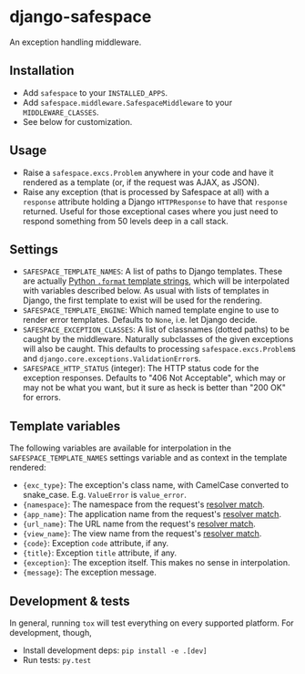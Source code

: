 # django-safespace

An exception handling middleware.

## Installation

* Add `safespace` to your `INSTALLED_APPS`.
* Add `safespace.middleware.SafespaceMiddleware` to your `MIDDLEWARE_CLASSES`.
* See below for customization.

## Usage

* Raise a `safespace.excs.Problem` anywhere in your code and have it rendered
  as a template (or, if the request was AJAX, as JSON).
* Raise any exception (that is processed by Safespace at all)
  with a `response` attribute holding a Django `HTTPResponse`
  to have that `response` returned.  Useful for those exceptional cases
  where you just need to respond something from 50 levels deep in a call stack.

## Settings

* `SAFESPACE_TEMPLATE_NAMES`:
   A list of paths to Django templates. These are actually
   [Python `.format` template strings][ts], which will be interpolated
   with variables described below. As usual with lists of templates in
   Django, the first template to exist will be used for the rendering.
* `SAFESPACE_TEMPLATE_ENGINE`:
   Which named template engine to use to render error templates.
   Defaults to `None`, i.e. let Django decide.
* `SAFESPACE_EXCEPTION_CLASSES`:
   A list of classnames (dotted paths) to be caught by the middleware.
   Naturally subclasses of the given exceptions will also be caught.
   This defaults to processing `safespace.excs.Problem`s and
   `django.core.exceptions.ValidationError`s.
* `SAFESPACE_HTTP_STATUS` (integer):
   The HTTP status code for the exception responses. Defaults to
   "406 Not Acceptable", which may or may not be what you want, but it
   sure as heck is better than "200 OK" for errors.
   
[ts]: https://docs.python.org/2/library/string.html#format-string-syntax

## Template variables

The following variables are available for interpolation in the
`SAFESPACE_TEMPLATE_NAMES` settings variable and as context in the template rendered:

* `{exc_type}`: The exception's class name, with CamelCase converted
                to snake_case. E.g. `ValueError` is `value_error`.
* `{namespace}`: The namespace from the request's [resolver match][rm].
* `{app_name}`: The application name from the request's [resolver match][rm].
* `{url_name}`: The URL name from the request's [resolver match][rm].
* `{view_name}`: The view name from the request's [resolver match][rm].
* `{code}`: Exception `code` attribute, if any.
* `{title}`: Exception `title` attribute, if any.
* `{exception}`: The exception itself. This makes no sense in interpolation.
* `{message}`: The exception message.
                 
[rm]: https://docs.djangoproject.com/en/1.10/ref/urlresolvers/#django.urls.ResolverMatch
                 
## Development & tests

In general, running `tox` will test everything on every supported
platform.  For development, though,

* Install development deps: `pip install -e .[dev]`
* Run tests: `py.test`